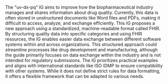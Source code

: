 The "uv-dx-pq" IG aims to improve how the biopharmaceutical industry manages and shares information about drug quality. Currently, this data is often stored in unstructured documents like Word files and PDFs, making it difficult to access, analyze, and exchange efficiently. This IG proposes a new approach using a standardized, machine-readable format called FHIR. By structuring quality data into specific categories and using FHIR resources, the IG enables easier data exchange between different software systems within and across organizations. This structured approach could streamline processes like drug development and manufacturing, although the guide primarily focuses on data exchange within the industry and is not intended for regulatory submissions. The IG prioritizes practical examples and aligns with international standards like ISO IDMP to ensure compatibility with other systems. While it does not define strict rules for data formatting, it offers a flexible framework that can be adapted to various needs. 
